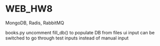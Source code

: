 # WEB_HW8
MongoDB, Radis, RabbitMQ

books.py
    uncomment fill_db() to populate DB from files
    ui input can be switched to go through test inputs instead of manual input 
